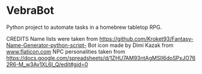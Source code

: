 # VebraBot
Python project to automate tasks in a homebrew tabletop RPG.

CREDITS
Name lists were taken from https://github.com/Kroket93/Fantasy-Name-Generator-python-script-
Bot icon made by Dimi Kazak from www.flaticon.com
NPC personalities taken from https://docs.google.com/spreadsheets/d/1ZHU7AM93ntAgMSII6doSPxJO762R6-M_w3Av1XL6I_Q/edit#gid=0